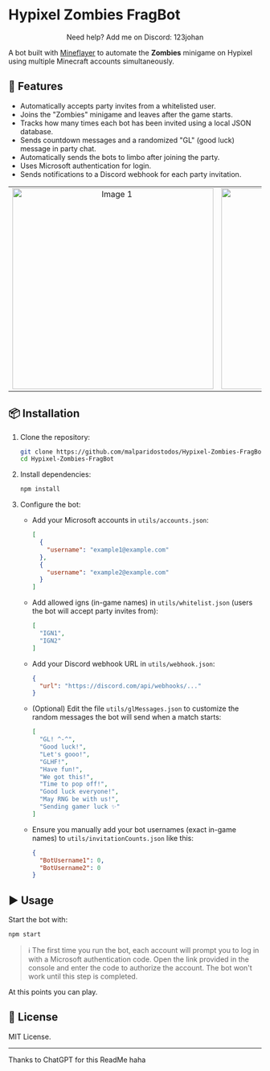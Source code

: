 # Hypixel Zombies FragBot

<p align="center">
  Need help? Add me on Discord: 123johan
</p>

A bot built with [Mineflayer](https://github.com/PrismarineJS/mineflayer) to automate the **Zombies** minigame on Hypixel using multiple Minecraft accounts simultaneously.

## 🚀 Features

- Automatically accepts party invites from a whitelisted user.
- Joins the "Zombies" minigame and leaves after the game starts.
- Tracks how many times each bot has been invited using a local JSON database.
- Sends countdown messages and a randomized "GL" (good luck) message in party chat.
- Automatically sends the bots to limbo after joining the party.
- Uses Microsoft authentication for login.
- Sends notifications to a Discord webhook for each party invitation.

<p align="center">
  <table>
    <tr>
      <td align="center">
        <img src="https://cdn.discordapp.com/attachments/844689737410281484/1361961123984965812/image.png?ex=6800a8a3&is=67ff5723&hm=525608550a8bd70a1d8308d1ff52b6cd37bc73cd60b56ef1dcde94c69f6d2761&" alt="Image 1" width="400">
      </td>
      <td align="center">
        <img src="https://cdn.discordapp.com/attachments/844689737410281484/1361964214419197963/image.png?ex=6800ab84&is=67ff5a04&hm=7fc462ff507edfeb5e192218503382ddbe472c5264bc3466afe26dc06aa833d5&" alt="Image 2" width="400">
      </td>
      <td align="center">
        <img src="https://cdn.discordapp.com/attachments/844689737410281484/1361968245187411978/dc2.png?ex=6800af45&is=67ff5dc5&hm=8bf06fb24ccb3291bfa1e8fb989a497d17875bcadaa3eabc18a6a3c0338f54c3&" alt="Image 2" width="400">
      </td>
      <td align="center">
        <img src="https://cdn.discordapp.com/attachments/844689737410281484/1361968433612460143/image.png?ex=6800af72&is=67ff5df2&hm=253b7f944c0b9f0f27560704931973754a982d07d29bf2a1781aae9a20c14360&" alt="Image 2" width="400">
      </td>
    </tr>
  </table>
</p>

## 📦 Installation

1. Clone the repository:

   ```bash
   git clone https://github.com/malparidostodos/Hypixel-Zombies-FragBot.git
   cd Hypixel-Zombies-FragBot
   ```

2. Install dependencies:

   ```bash
   npm install
   ```

3. Configure the bot:

   - Add your Microsoft accounts in `utils/accounts.json`:
     ```json
     [
       { 
         "username": "example1@example.com" 
       },
       { 
         "username": "example2@example.com" 
       }
     ]
     ```

   - Add allowed igns (in-game names) in `utils/whitelist.json` (users the bot will accept party invites from):
     ```json
     [
       "IGN1",
       "IGN2"
     ]
     ```

   - Add your Discord webhook URL in `utils/webhook.json`:
     ```json
     {
       "url": "https://discord.com/api/webhooks/..."
     }
     ```

   - (Optional) Edit the file `utils/glMessages.json` to customize the random messages the bot will send when a match starts:
     ```json
     [
       "GL! ^-^",
       "Good luck!",
       "Let's gooo!",
       "GLHF!",
       "Have fun!",
       "We got this!",
       "Time to pop off!",
       "Good luck everyone!",
       "May RNG be with us!",
       "Sending gamer luck ✨"
     ]
     ```

   - Ensure you manually add your bot usernames (exact in-game names) to `utils/invitationCounts.json` like this:
     ```json
     {
       "BotUsername1": 0,
       "BotUsername2": 0
     }
     ```

## ▶️ Usage

Start the bot with:

```bash
npm start
```

> ℹ️ The first time you run the bot, each account will prompt you to log in with a Microsoft authentication code. Open the link provided in the console and enter the code to authorize the account. The bot won't work until this step is completed.

At this points you can play.

## 📄 License

MIT License.

---

Thanks to ChatGPT for this ReadMe haha
